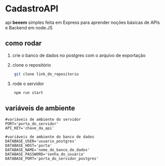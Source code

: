# CadastroAPI

api **beeem** simples feita em Express para aprender noções básicas de APIs e Backend em node.JS

## como rodar

1. crie o banco de dados no postgres com o arquivo de exportação
   
2. clone o repositório
```bash
    git clone link_do_repositorio
```
   
3. rode o servidor
```javascript
    npm run start
```

## variáveis de ambiente
```dotenv
#variáveis de ambiente do servidor
PORT='porta_do_servidor'
API_KEY='chave_da_api'

#variáveis de ambiente do banco de dados
DATABASE_USER='usuario_postgres'
DATABASE_HOST='porta'
DATABASE_NAME='nome_do_banco_de_dados'
DATABASE_PASSWORD='senha_do_usuario'
DATABASE_PORT='porta_do_servidor_postgres'
```